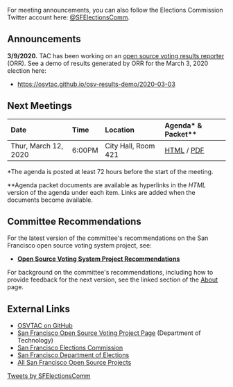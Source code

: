 For meeting announcements, you can also follow the Elections Commission
Twitter account here: [@SFElectionsComm](https://twitter.com/SFElectionsComm).


## Announcements

**3/9/2020.** TAC has been working on an [open source voting results
reporter](https://github.com/OSVTAC/osv-results-reporter) (ORR). See a demo
of results generated by ORR for the March 3, 2020 election here:

* <https://osvtac.github.io/osv-results-demo/2020-03-03>


## Next Meetings

| Date                           | Time   | Location            | Agenda* & Packet** |
|:-------------------------------|:-------|:--------------------|:-------------------|
| Thur, March 12, 2020           | 6:00PM | City Hall, Room 421 | [HTML][next-agenda-html] / [PDF][next-agenda-pdf] |

[next-agenda-html]: meetings/2020/2020-03-12/agenda
[next-agenda-pdf]: files/meetings/2020/2020-03-12/2020_03_12_OSVTAC_Agenda.pdf

\*The agenda is posted at least 72 hours before the start of the meeting.

\*\*Agenda packet documents are available as hyperlinks in the _HTML_ version of
the agenda under each item. Links are added when the documents become
available.


## Committee Recommendations

For the latest version of the committee's recommendations on the San Francisco
open source voting system project, see:

* [**Open Source Voting System Project Recommendations**][osvtac-recommendations]

For background on the committee's recommendations, including how to provide
feedback for the next version, see the linked section of the
[About](about#project-recommendations) page.


[osvtac-recommendations]: recommendations/index


## External Links

- [OSVTAC on GitHub](https://github.com/OSVTAC)
- [San Francisco Open Source Voting Project Page](https://opensourcevoting.sfgov.org/) (Department of Technology)
- [San Francisco Elections Commission](https://sfgov.org/electionscommission)
- [San Francisco Department of Elections](https://www.sfelections.org)
- [All San Francisco Open Source Projects](http://open.innovatesf.com)

<a class="twitter-timeline" data-width="360" data-height="600" data-theme="light" href="https://twitter.com/SFElectionsComm">
Tweets by SFElectionsComm</a>
<script async src="//platform.twitter.com/widgets.js" charset="utf-8">
</script>
